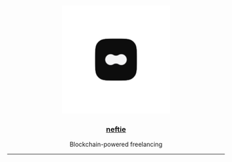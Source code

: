 <p align="center">
  <a href="https://neftie.io">
    <img src="https://github.com/neftielabs/neftie/blob/main/.github/assets/icon.png?raw=true" width="250" />
    <h3 align="center">neftie</h3>
  </a>
</p>

<p align="center">
  Blockchain-powered freelancing
</p>

---